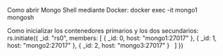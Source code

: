 Como abrir Mongo Shell mediante Docker:
docker exec -it mongo1 mongosh

Como inicializar los contenedores primarios y los dos secundarios:
rs.initiate({
  _id: "rs0",
  members: [
    { _id: 0, host: "mongo1:27017" },
    { _id: 1, host: "mongo2:27017" },
    { _id: 2, host: "mongo3:27017" }
  ]
})